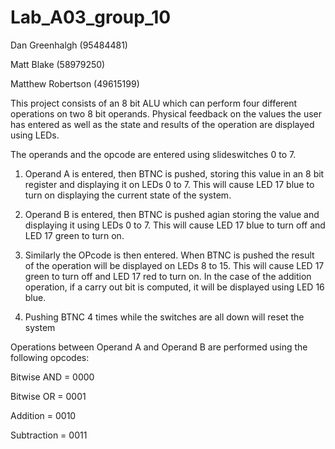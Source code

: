 # Lab_A03_group_10
Dan Greenhalgh (95484481)

Matt Blake (58979250)

Matthew Robertson (49615199)

This project consists of an 8 bit ALU which can perform four
different operations on two 8 bit operands. Physical feedback on the 
values the user has entered as well as the state and results of the operation
are displayed using LEDs.

The operands and the opcode are entered using slideswitches 0 to 7.

1) Operand A is entered, then BTNC is pushed, storing this value in an 8
bit register and displaying it on LEDs 0 to 7. This will cause LED 17 blue to
turn on displaying the current state of the system.

2) Operand B is entered, then BTNC is pushed agian storing the value and
displaying it using LEDs 0 to 7. This will cause LED 17 blue to turn off
and LED 17 green to turn on.

3) Similarly the OPcode is then entered. When BTNC is pushed the result of the
operation will be displayed on LEDs 8 to 15. This will cause LED 17 green to turn
off and LED 17 red to turn on. In the case of the addition
operation, if a carry out bit is computed, it will be displayed using LED 16
blue.

4) Pushing BTNC 4 times while the switches are all down will reset the system

Operations between Operand A and Operand B are performed using the following
opcodes:

Bitwise AND = 0000

Bitwise OR = 0001

Addition = 0010

Subtraction = 0011